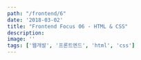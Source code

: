 ```yaml
---
path: "/frontend/6"
date: '2018-03-02'
title: "Frontend Focus 06 - HTML & CSS"
description: 
image: ''
tags: ['웹개발', '프론트엔드', 'html', 'css']
---
```



